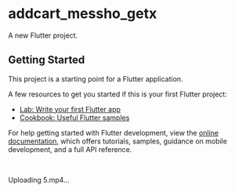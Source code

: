 # addcart_messho_getx

A new Flutter project.

## Getting Started

This project is a starting point for a Flutter application.

A few resources to get you started if this is your first Flutter project:

- [Lab: Write your first Flutter app](https://docs.flutter.dev/get-started/codelab)
- [Cookbook: Useful Flutter samples](https://docs.flutter.dev/cookbook)

For help getting started with Flutter development, view the
[online documentation](https://docs.flutter.dev/), which offers tutorials,
samples, guidance on mobile development, and a full API reference.

<p>
<img src"https://github.com/vekariyahimani/addcart_messho_getx/assets/119123480/f1c7997f-a67a-43a2-a12c-9563b7c54a3b"width=22%,height=35%>
<img src"https://github.com/vekariyahimani/addcart_messho_getx/assets/119123480/01d8ba56-4af5-4b5c-a5af-56703f0e4b70"width=22%,height=35%>
<img src"https://github.com/vekariyahimani/addcart_messho_getx/assets/119123480/c947482c-b6f4-4475-86b1-3be4c06a5214"width=22%,height=35%>
<img src"https://github.com/vekariyahimani/addcart_messho_getx/assets/119123480/d674850f-e078-427e-b4ea-d07318162b6b"width=22%,height=35%>
<img src""width=22%,height=35%>



Uploading 5.mp4…

